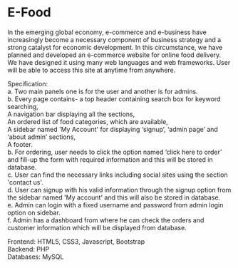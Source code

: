 # E-Food
In the emerging global economy, e-commerce and e-business have increasingly become a necessary component of business strategy and a strong catalyst for economic development. In this circumstance, we have planned and developed an e-commerce website for online food delivery. We have designed it using many web languages and web frameworks. User will be able to access this site at anytime from anywhere.

Specification:<br>
a. Two main panels one is for the user and another is for admins.<br>
b. Every page contains- a top header containing search box for keyword searching,<br>
A navigation bar displaying all the sections,<br>
An ordered list of food categories, which are available,<br>
A sidebar named 'My Account' for displaying ‘signup’, ‘admin page’ and ‘about admin’ sections,<br>
A footer.<br>
b. For ordering, user needs to click the option named ‘click here to order’ and fill-up the form with required information and this will be stored in database.<br>
c. User can find the necessary links including social sites using the section 'contact us'.<br>
d. User can signup with his valid information through the signup option from the sidebar named 'My account' and this will also be stored in database.<br>
e. Admin can login with a fixed username and password from admin login option on sidebar.<br>
f. Admin has a dashboard from where he can check the orders and customer information which will be displayed from database.

Frontend: HTML5, CSS3, Javascript, Bootstrap<br>
Backend: PHP<br>
Databases: MySQL